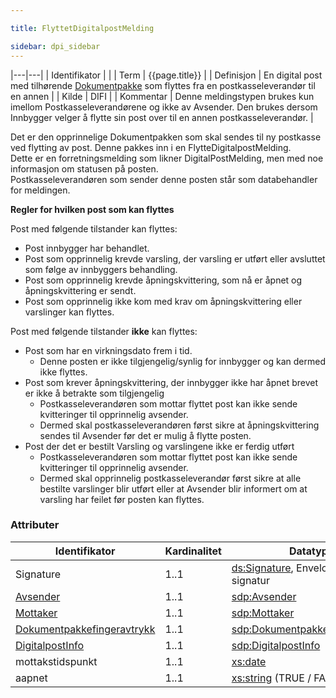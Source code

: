 ```yaml
---

title: FlyttetDigitalpostMelding  

sidebar: dpi_sidebar
---
```


|---|---|
| Identifikator | |
| Term          | {{page.title}} |
| Definisjon    | En digital post med tilhørende [Dokumentpakke]({{site.baseurl}}/resources/begrep/ID-porten/index) som flyttes fra en postkasseleverandør til en annen |
| Kilde         | DIFI |
| Kommentar     | Denne meldingstypen brukes kun imellom Postkasseleverandørene og ikke av Avsender. Den brukes dersom Innbygger velger å flytte sin post over til en annen postkasseleverandør. |

Det er den opprinnelige Dokumentpakken som skal sendes til ny postkasse
ved flytting av post. Denne pakkes inn i en FlytteDigitalpostMelding.  
Dette er en forretningsmelding som likner DigitalPostMelding, men med
noe informasjon om statusen på posten.  
Postkasseleverandøren som sender denne posten står som databehandler for
meldingen.

**Regler for hvilken post som kan flyttes**

Post med følgende tilstander kan flyttes:

  - Post innbygger har behandlet.
  - Post som opprinnelig krevde varsling, der varsling er utført eller
    avsluttet som følge av innbyggers behandling. 
  - Post som opprinnelig krevde åpningskvittering, som nå er åpnet og
    åpningskvittering er sendt. 
  - Post som opprinnelig ikke kom med krav om åpningskvittering eller
    varslinger kan flyttes.

Post med følgende tilstander **ikke** kan flyttes:

  - Post som har en virkningsdato frem i tid. 
      - Denne posten er ikke tilgjengelig/synlig for innbygger og kan
        dermed ikke flyttes.
  - Post som krever åpningskvittering, der innbygger ikke har åpnet
    brevet er ikke å betrakte som tilgjengelig 
      - Postkasseleverandøren som mottar flyttet post kan ikke sende
        kvitteringer til opprinnelig avsender.
      - Dermed skal postkasseleverandøren først sikre at
        åpningskvittering sendes til Avsender før det er mulig å flytte
        posten.
  - Post der det er bestilt Varsling og varslingene ikke er ferdig
    utført 
      - Postkasseleverandøren som mottar flyttet post kan ikke sende
        kvitteringer til opprinnelig avsender.
      - Dermed skal opprinnelig postkasseleverandør først sikre at alle
        bestilte varslinger blir utført eller at Avsender blir informert
        om at varsling har feilet før posten kan flyttes.

### Attributer

| Identifikator | Kardinalitet | Datatype |
| --- | --- | --- |
| Signature | 1..1 | [ds:Signature](https://www.oasis-open.org/committees/download.php/21256/wss-v1.1-spec-errata-os-SOAPMessageSecurity.htm#_Toc118717148), Enveloped XML signatur |
| [Avsender]({{site.baseurl}}/resources/begrep/sikkerDigitalPost/begrep/Avsender) | 1..1 | [sdp:Avsender]({{site.baseurl}}/resources/begrep/sikkerDigitalPost/begrep/Avsender) |
| [Mottaker]({{site.baseurl}}/resources/begrep/felles/Mottaker) | 1..1 | [sdp:Mottaker]({{site.baseurl}}/resources/begrep/felles/Mottaker) |
| [Dokumentpakkefingeravtrykk]({{site.baseurl}}/resources/begrep/sikkerDigitalPost/begrep/Dokumentpakkefingeravtrykk) | 1..1 | [sdp:Dokumentpakkefingeravtrykk]({{site.baseurl}}/resources/begrep/sikkerDigitalPost/begrep/Dokumentpakkefingeravtrykk) |
| [DigitalpostInfo]({{site.baseurl}}/resources/begrep/sikkerDigitalPost/begrep/DigitalPostInfo) | 1..1 | [sdp:DigitalpostInfo]({{site.baseurl}}/resources/begrep/sikkerDigitalPost/begrep/DigitalPostInfo) |
| mottakstidspunkt | 1..1 | [xs:date](http://www.w3.org/TR/xmlschema-2/#datetime) |
| aapnet | 1..1 | [xs:string](http://www.w3.org/TR/xmlschema-2/#string) (TRUE / FALSE ) |
